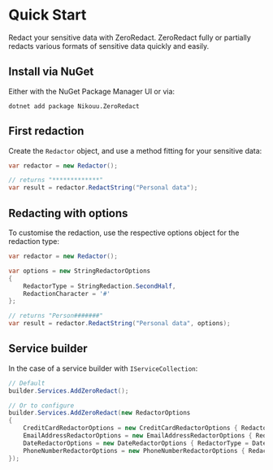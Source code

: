 # Quick Start

Redact your sensitive data with ZeroRedact. ZeroRedact fully or partially redacts various formats of sensitive data quickly and easily. 

## Install via NuGet

Either with the NuGet Package Manager UI or via:
```
dotnet add package Nikouu.ZeroRedact
```

## First redaction

Create the `Redactor` object, and use a method fitting for your sensitive data:

```csharp
var redactor = new Redactor();

// returns "*************"
var result = redactor.RedactString("Personal data");
```

## Redacting with options

To customise the redaction, use the respective options object for the redaction type:

```csharp
var redactor = new Redactor();

var options = new StringRedactorOptions
{
    RedactorType = StringRedaction.SecondHalf,
    RedactionCharacter = '#'
};

// returns "Person#######"
var result = redactor.RedactString("Personal data", options);
```

## Service builder

In the case of a service builder with `IServiceCollection`:
```csharp
// Default
builder.Services.AddZeroRedact();

// Or to configure
builder.Services.AddZeroRedact(new RedactorOptions
{
    CreditCardRedactorOptions = new CreditCardRedactorOptions { RedactorType = CreditCardRedaction.ShowLastFour },
    EmailAddressRedactorOptions = new EmailAddressRedactorOptions { RedactorType = EmailAddressRedaction.ShowFirstCharacters },
    DateRedactorOptions = new DateRedactorOptions { RedactorType = DateRedaction.Day },
    PhoneNumberRedactorOptions = new PhoneNumberRedactorOptions { RedactorType = PhoneNumberRedaction.ShowLastFour }
});
```